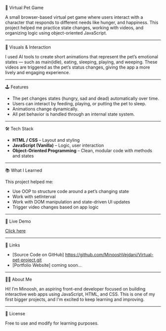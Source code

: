 🐾 Virtual Pet Game

A small browser-based virtual pet game where users interact with a character that responds to different needs like hunger, and happiness. This project helped me practice state changes, working with videos, and organizing logic using object-oriented JavaScript.

---

🎥 Visuals & Interaction

I used AI tools to create short animations that represent the pet’s emotional states — such as main(idle), eating, sleeping, playing, and weeping. These videos are triggered as the pet’s status changes, giving the app a more lively and engaging experience.

---

🕹️ Features

- The pet changes states (hungry, sad and dead) automatically over time.
- Users can interact by feeding, playing, or putting the pet to sleep.
- Animations change dynamically.
- All pet behavior is handled through an internal state system.

---

🛠️ Tech Stack

- **HTML / CSS** – Layout and styling 
- **JavaScript (Vanilla)** – Logic, user interaction  
- **Object-Oriented Programming** – Clean, modular code with methods and states  

---

📚 What I Learned

This project helped me:
- Use OOP to structure code around a pet’s changing state
- Work with setInterval
- Work with DOM manipulation and state-driven UI updates
- Trigger video changes based on app logic

---

 🚀 Live Demo

[Click here](https://minooshvejdani.github.io/Virtual-pet-project/)

---

 🔗 Links

- [Source Code on GitHub] https://github.com/MinooshVejdani/Virtual-pet-project.git 
- [Portfolio Website] coming soon...

---

 🙋‍♀️ About Me

Hi! I’m Minoosh, an aspiring front-end developer focused on building interactive web apps using JavaScript, HTML, and CSS. This is one of my first bigger projects, and I'm excited to keep learning and improving.

---

📄 License

Free to use and modify for learning purposes.
